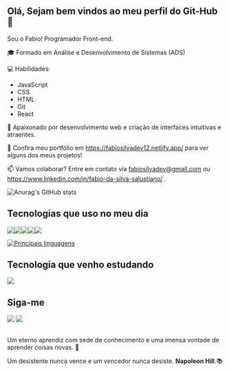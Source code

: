 ## Olá, Sejam bem vindos ao meu perfil do Git-Hub 👋

Sou o Fabio! Programador Front-end.

🎓 Formado em Análise e Desenvolvimento de Sistemas (ADS)

💻 Habilidades:
- JavaScript
- CSS
- HTML
- Git
- React

🚀 Apaixonado por desenvolvimento web e criação de interfaces intuitivas e atraentes.

🔗 Confira meu portfólio em https://fabiosilvadev12.netlify.app/ para ver alguns dos meus projetos!

📫 Vamos colaborar? Entre em contato via fabiosilvadev@gmail.com ou https://www.linkedin.com/in/fabio-da-silva-salustiano/ .

![Anurag's GitHub stats](https://github-readme-stats.vercel.app/api?username=Fabiosilva112&show_icons=true&theme=radical)

## Tecnologias que uso no meu dia

<img src="https://img.shields.io/badge/HTML-239120?style=for-the-badge&logo=html5&logoColor=white"><img src="https://img.shields.io/badge/CSS3-1572B6?style=for-the-badge&logo=css3&logoColor=white"><img src="https://img.shields.io/badge/JavaScript-F7DF1E?style=for-the-badge&logo=javascript&logoColor=black"><img src="https://img.shields.io/badge/Bootstrap-563D7C?style=for-the-badge&logo=bootstrap&logoColor=white"><img src="https://img.shields.io/badge/GIT-E44C30?style=for-the-badge&logo=git&logoColor=white">

[![Principais linguagens](https://github-readme-stats.vercel.app/api/top-langs/?username=Fabiosilva112&hide_progress=false)](https://github.com/anuraghazra/github-readme-stats)

## Tecnologia que venho estudando

<img src="https://img.shields.io/badge/React-20232A?style=for-the-badge&logo=react&logoColor=61DAFB">

## Siga-me

<a href="https://www.instagram.com/fabio_silva127/" target="_blank"><img src="https://img.shields.io/badge/Instagram-E4405F?style=for-the-badge&logo=instagram&logoColor=white"></a> <a href="https://www.linkedin.com/in/fabio-da-silva-salustiano/" target="_blank"><img src="https://img.shields.io/badge/LinkedIn-0077B5?style=for-the-badge&logo=linkedin&logoColor=white"></a>
##
Um eterno aprendiz com sede de conhecimento e uma imensa vontade de aprender coisas novas. :wrench:

Um desistente nunca vence e um vencedor nunca desiste. <b>Napoleon Hill</b>.:books:


